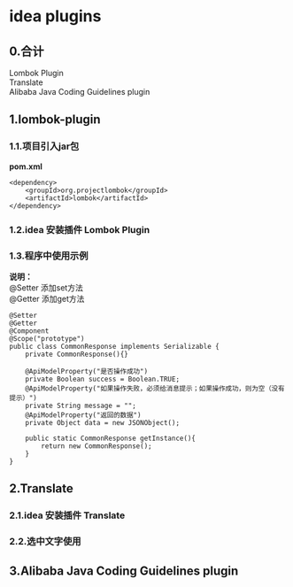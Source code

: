 # idea plugins
## 0.合计
Lombok Plugin  
Translate  
Alibaba Java Coding Guidelines plugin  

<!--------------------------------分割线--------------------------------->

## 1.lombok-plugin
### 1.1.项目引入jar包
**pom.xml**  
```
<dependency>
	<groupId>org.projectlombok</groupId>
	<artifactId>lombok</artifactId>
</dependency>
```
### 1.2.idea 安装插件 Lombok Plugin

### 1.3.程序中使用示例
**说明：**  
@Setter 添加set方法  
@Getter 添加get方法  
```
@Setter
@Getter
@Component
@Scope("prototype")
public class CommonResponse implements Serializable {
    private CommonResponse(){}

    @ApiModelProperty("是否操作成功")
    private Boolean success = Boolean.TRUE;
    @ApiModelProperty("如果操作失败，必须给消息提示；如果操作成功，则为空（没有提示）")
    private String message = "";
    @ApiModelProperty("返回的数据")
    private Object data = new JSONObject();

    public static CommonResponse getInstance(){
        return new CommonResponse();
    }
}
```

## 2.Translate
### 2.1.idea 安装插件 Translate
### 2.2.选中文字使用

## 3.Alibaba Java Coding Guidelines plugin


